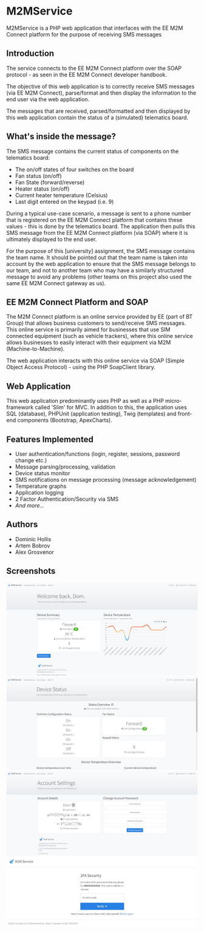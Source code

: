 # M2MService
M2MService is a PHP web application that interfaces with the EE M2M Connect platform for the purpose of receiving SMS messages

## Introduction
The service connects to the EE M2M Connect platform over the SOAP protocol - as seen in the EE M2M Connect developer handbook.

The objective of this web application is to correctly receive SMS messages (via EE M2M Connect), parse/format and then display the information to the end user via the web application.

The messages that are received, parsed/formatted and then displayed by this web application contain the status of a (simulated) telematics board.

## What's inside the message?
The SMS message contains the current status of components on the telematics board:
- The on/off states of four switches on the board
- Fan status (on/off)
- Fan State (forward/reverse)
- Heater status (on/off)
- Current heater temperature (Celsius)
- Last digit entered on the keypad (i.e. 9)

During a typical use-case scenario, a message is sent to a phone number that is registered on the EE M2M Connect platform that contains these values - this is done by the telematics board. The application then pulls this SMS message from the EE M2M Connect platform (via SOAP) where it is ultimately displayed to the end user.

For the purpose of this [university] assignment, the SMS message contains the team name. It should be pointed out that the team name is taken into account by the web application to ensure that the SMS message belongs to our team, and not to another team who may have a similarly structured message to avoid any problems (other teams on this project also used the same EE M2M Connect gateway as us).

## EE M2M Connect Platform and SOAP
The M2M Connect platform is an online service provided by EE (part of BT Group) that allows business customers to send/receive SMS messages. This online service is primarily aimed for businesses that use SIM connected equipment (such as vehicle trackers), where this online service allows businesses to easily interact with their equipment via M2M (Machine-to-Machine).

The web application interacts with this online service via SOAP (Simple Object Access Protocol) - using the PHP SoapClient library.

## Web Application
This web application predominantly uses PHP as well as a PHP micro-framework called 'Slim' for MVC. In addition to this, the application uses SQL (database), PHPUnit (application testing), Twig (templates) and front-end components (Bootstrap, ApexCharts).

## Features Implemented
- User authentication/functions (login, register, sessions, password change etc.)
- Message parsing/processing, validation
- Device status monitor
- SMS notifications on message processing (message acknowledgement)
- Temperature graphs
- Application logging
- 2 Factor Authentication/Security via SMS
- *And more...*

## Authors
- Dominic Hollis
- Artem Bobrov
- Alex Grosvenor

## Screenshots
![Home](home.jpg)
![Status](status.jpg)
![Settings](settings.jpg)
![2FA](2fa.jpg)
